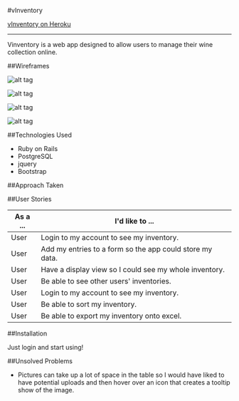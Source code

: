 #vInventory

[vInventory on Heroku](https://vinventory.herokuapp.com)

---

Vinventory is a web app designed to allow users to  manage their wine collection online.


##Wireframes

![alt tag](http://imgur.com/IpmJfVz.png)

![alt tag](http://i.imgur.com/ibTmFLu.png)

![alt tag](http://imgur.com/IQSB9UI.png)

![alt tag](http://imgur.com/xuwtFAn.png)

##Technologies Used
- Ruby on Rails
- PostgreSQL
- jquery
- Bootstrap

##Approach Taken



##User Stories

| As a ... | I'd like to ... |
| ---------|-----------------|
|User|Login to my account to see my inventory.|
|User|Add my entries to a form so the app could store my data.|
|User|Have a display view so I could see my whole inventory.|
|User|Be able to see other users' inventories.|
|User|Login to my account to see my inventory.|
|User|Be able to sort my inventory.|
|User|Be able to export my inventory onto excel.|

##Installation

Just login and start using!


##Unsolved Problems

- Pictures can take up a lot of space in the table so I would have liked to have potential uploads and then hover over an icon that creates a tooltip show of the image.
